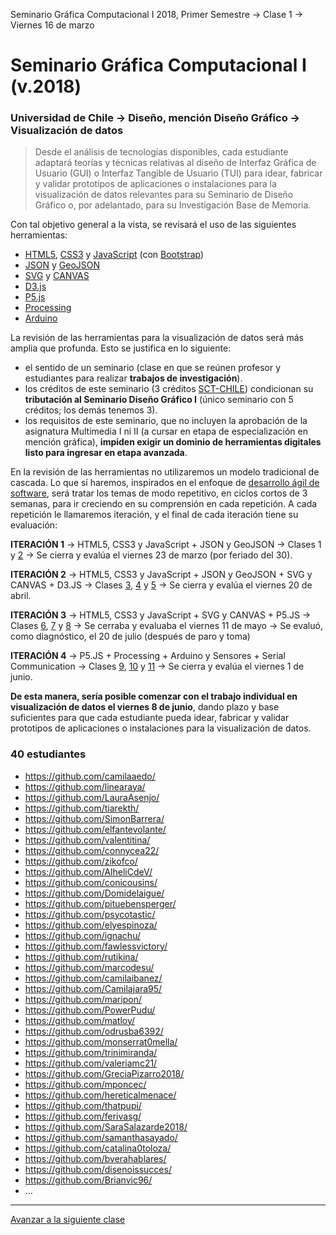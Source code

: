 Seminario Gráfica Computacional I 2018, Primer Semestre → Clase 1 → Viernes 16 de marzo

# Seminario Gráfica Computacional I (v.2018)

### Universidad de Chile → Diseño, mención Diseño Gráfico → Visualización de datos

> Desde el análisis de tecnologías disponibles, cada estudiante adaptará teorías y técnicas relativas al diseño de Interfaz Gráfica de Usuario (GUI) o Interfaz Tangible de Usuario (TUI) para idear, fabricar y validar prototipos de aplicaciones o instalaciones para la visualización de datos relevantes para su Seminario de Diseño Gráfico o, por adelantado, para su Investigación Base de Memoria.

Con tal objetivo general a la vista, se revisará el uso de las siguientes herramientas: 

- [HTML5](https://developer.mozilla.org/es/docs/HTML/HTML5), [CSS3](https://developer.mozilla.org/es/docs/Web/CSS/CSS3) y [JavaScript](https://developer.mozilla.org/es/docs/Learn/Getting_started_with_the_web/JavaScript_basics) (con [Bootstrap](https://getbootstrap.com/))
- [JSON](https://www.json.org/json-es.html) y [GeoJSON](http://geojson.org/)
- [SVG](https://developer.mozilla.org/es/docs/Web/SVG) y [CANVAS](https://developer.mozilla.org/es/docs/Web/Guide/HTML/Canvas_tutorial)
- [D3.js](https://d3js.org/)
- [P5.js](https://p5js.org/es/)
- [Processing](https://processing.org/)
- [Arduino](https://www.arduino.cc/)

La revisión de las herramientas para la visualización de datos será más amplia que profunda. Esto se justifica en lo siguiente:

- el sentido de un seminario (clase en que se reúnen profesor y estudiantes  para realizar **trabajos de investigación**).
- los créditos de este seminario (3 créditos [SCT-CHILE](http://sct-chile.consejoderectores.cl/que_es_sct_chile.php)) condicionan su **tributación al Seminario Diseño Gráfico I** (único seminario con 5 créditos; los demás tenemos 3).
- los requisitos de este seminario, que no incluyen la aprobación de la asignatura Multimedia I ni II (a cursar en etapa de especialización en mención gráfica), **impiden exigir un dominio de herramientas digitales listo para ingresar en etapa avanzada**.

En la revisión de las herramientas no utilizaremos un modelo tradicional de cascada. Lo que sí haremos, inspirados en el enfoque de [desarrollo ágil de software](https://es.wikipedia.org/wiki/Desarrollo_%C3%A1gil_de_software), será tratar los temas de modo repetitivo, en ciclos cortos de 3 semanas, para ir creciendo en su comprensión en cada repetición. A cada repetición le llamaremos iteración, y el final de cada iteración tiene su evaluación:

**ITERACIÓN 1** → HTML5, CSS3 y JavaScript + JSON y GeoJSON → Clases 1 y [2](https://github.com/profesorfaco/dgp502_2/) → Se cierra y evalúa el viernes 23 de marzo (por feriado del 30).

**ITERACIÓN 2** → HTML5, CSS3 y JavaScript + JSON y GeoJSON + SVG y CANVAS + D3.JS → Clases [3](https://github.com/profesorfaco/dgp502_3/), [4](https://github.com/profesorfaco/dgp502_4/) y [5](https://github.com/profesorfaco/dgp502_5/) → Se cierra y evalúa el viernes 20 de abril.

**ITERACIÓN 3** → HTML5, CSS3 y JavaScript + SVG y CANVAS + P5.JS → Clases [6](https://github.com/profesorfaco/dgp502_6/), [7](https://github.com/profesorfaco/dgp502_7/) y [8](https://github.com/profesorfaco/dgp502_8/) → Se cerraba y evaluaba el viernes 11 de mayo  → Se evaluó, como diagnóstico, el 20 de julio (después de paro y toma)

**ITERACIÓN 4** → P5.JS + Processing + Arduino y Sensores + Serial Communication → Clases [9](https://github.com/profesorfaco/dgp502_9/), [10](https://github.com/profesorfaco/dgp502_10/) y [11](https://github.com/profesorfaco/dgp502_11/) → Se cierra y evalúa el viernes 1 de junio. 

**De esta manera, sería posible comenzar con el trabajo individual en visualización de datos el viernes 8 de junio**, dando plazo y base suficientes para que cada estudiante pueda idear, fabricar y validar prototipos de aplicaciones o instalaciones para la visualización de datos.

### 40 estudiantes

- https://github.com/camilaaedo/
- https://github.com/linearaya/
- https://github.com/LauraAsenjo/
- https://github.com/tiarekth/
- https://github.com/SimonBarrera/
- https://github.com/elfantevolante/
- https://github.com/valentitina/
- https://github.com/connycea22/
- https://github.com/zikofco/
- https://github.com/AlheliCdeV/
- https://github.com/conicousins/
- https://github.com/Domidelaigue/
- https://github.com/pituebensperger/
- https://github.com/psycotastic/
- https://github.com/elyespinoza/
- https://github.com/ignachu/
- https://github.com/fawlessvictory/
- https://github.com/rutikina/
- https://github.com/marcodesu/
- https://github.com/camilaibanez/
- https://github.com/Camilajara95/
- https://github.com/maripon/
- https://github.com/PowerPudu/
- https://github.com/matloy/
- https://github.com/odrusba6392/
- https://github.com/monserrat0mella/
- https://github.com/trinimiranda/
- https://github.com/valeriamc21/
- https://github.com/GreciaPizarro2018/
- https://github.com/mponcec/
- https://github.com/hereticalmenace/
- https://github.com/thatpupi/
- https://github.com/ferivasg/
- https://github.com/SaraSalazarde2018/
- https://github.com/samanthasayado/
- https://github.com/catalina0toloza/
- https://github.com/bverahablares/
- https://github.com/disenoissucces/
- https://github.com/Brianvic96/
- …

- - - - - - 

[Avanzar a la siguiente clase](https://github.com/profesorfaco/dgp502_2)
